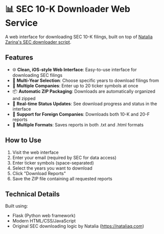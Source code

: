 # 📊 SEC 10-K Downloader Web Service

A web interface for downloading SEC 10-K filings, built on top of [Natalia Zarina's SEC downloader script](https://github.com/NataliaZarina/sec-10k-downloader).

## Features

- 🌐 **Clean, iOS-style Web Interface**: Easy-to-use interface for downloading SEC filings
- 📅 **Multi-Year Selection**: Choose specific years to download filings from
- 🏢 **Multiple Companies**: Enter up to 20 ticker symbols at once
- 📦 **Automatic ZIP Packaging**: Downloads are automatically organized and zipped
- 🔄 **Real-time Status Updates**: See download progress and status in the interface
- 📄 **Support for Foreign Companies**: Downloads both 10-K and 20-F reports
- 💾 **Multiple Formats**: Saves reports in both .txt and .html formats

## How to Use

1. Visit the web interface
2. Enter your email (required by SEC for data access)
3. Enter ticker symbols (space-separated)
4. Select the years you want to download
5. Click "Download Reports"
6. Save the ZIP file containing all requested reports

## Technical Details

Built using:
- Flask (Python web framework)
- Modern HTML/CSS/JavaScript
- Original SEC downloading logic by Natalia (https://nataliaq.com)